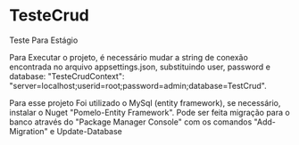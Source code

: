 # TesteCrud
Teste Para Estágio

Para Executar o projeto, é necessário mudar a string de conexão encontrada no arquivo appsettings.json, substituindo user, password e database:
"TesteCrudContext": "server=localhost;userid=root;password=admin;database=TestCrud". 

Para esse projeto Foi utilizado o MySql (entity framework), se necessário, instalar o Nuget "Pomelo-Entity Framework". Pode ser feita migração para 
o banco através do "Package Manager Console" com os comandos "Add-Migration" e Update-Database


